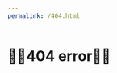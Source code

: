 ```yaml
---
permalink: /404.html
---
```


<html>
  <head>
    <meta charset="utf-8">
    <title>🍼Error Page🍼</title>
  </head>
  <body>
    <h1>🍼🍼404 error🍼🍼</h1>
  </body>
</html>
